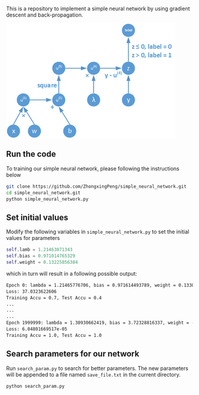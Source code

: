 This is a repository to implement a simple neural network by using gradient descent and back-propagation.

<img src="./images/simple_neural_network.png" align="middle">

## Run the code
To training our simple neural network, please following the instructions below

```bash
git clone https://github.com/ZhongxingPeng/simple_neural_network.git
cd simple_neural_network.git
python simple_neural_network.py
```

## Set initial values
Modify the following variables in `simple_neural_network.py` to set the initial values for parameters

```python
self.lamb = 1.21463071343
self.bias = 0.971014765329
self.weight = 0.13225856384
```

which in turn will result in a following  possible output:

```bash
Epoch 0: lambda = 1.21465776706, bias = 0.971614493789, weight = 0.133034781136
Loss: 37.0323622606
Training Accu = 0.7, Test Accu = 0.4
...
...
...
Epoch 1999999: lambda = 1.30930662419, bias = 3.72328816337, weight = -1.24175243359
Loss: 6.04801669517e-05
Training Accu = 1.0, Test Accu = 1.0
```

## Search parameters for our network
Run `search_param.py` to search for better parameters. The new parameters will be appended to a file named `save_file.txt` in the current directory.

```bash
python search_param.py
```
